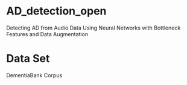 # AD_detection_open

Detecting AD from Audio Data Using Neural Networks with Bottleneck Features and Data Augmentation

# Data Set

DementiaBank Corpus
